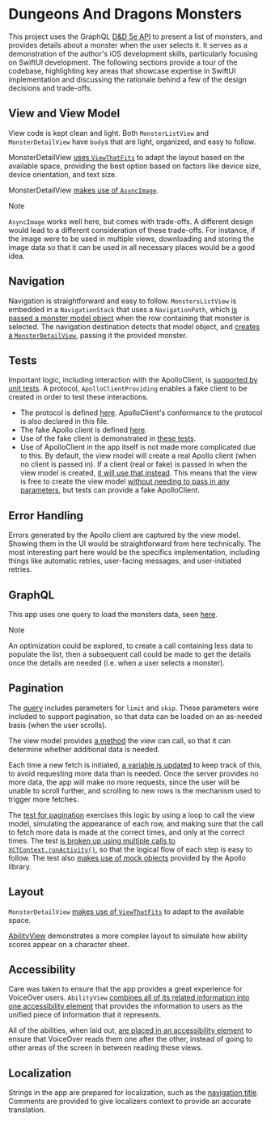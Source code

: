 # Dungeons And Dragons Monsters

This project uses the GraphQL [D&D 5e API](https://www.dnd5eapi.co/docs/) to present a list of monsters, and provides details about a monster when the user selects it. It serves as a demonstration of the author's iOS development skills, particularly focusing on SwiftUI development. The following sections provide a tour of the codebase, highlighting key areas that showcase expertise in SwiftUI implementation and discussing the rationale behind a few of the design decisions and trade-offs.

## View and View Model

View code is kept clean and light. Both `MonsterListView` and `MonsterDetailView` have `body`s that are light, organized, and easy to follow.

MonsterDetailView [uses `ViewThatFits`](https://github.com/timfether/DungeonsAndDragonsMonsters/blob/main/DungeonsAndDragonsMonsters/View/MonsterDetailView.swift#L21) to adapt the layout based on the available space, providing the best option based on factors like device size, device orientation, and text size.

MonsterDetailView [makes use of `AsyncImage`](https://github.com/timfether/DungeonsAndDragonsMonsters/blob/main/DungeonsAndDragonsMonsters/View/MonsterDetailView.swift#L50-L57). 

> [!NOTE]
> `AsyncImage` works well here, but comes with trade-offs. A different design would lead to a different consideration of these trade-offs. For instance, if the image were to be used in multiple views, downloading and storing the image data so that it can be used in all necessary places would be a good idea.

## Navigation

Navigation is straightforward and easy to follow. `MonstersListView` is embedded in a `NavigationStack` that uses a `NavigationPath`, which [is passed a monster model object](https://github.com/timfether/DungeonsAndDragonsMonsters/blob/main/DungeonsAndDragonsMonsters/View/MonstersListView.swift#L19) when the row containing that monster is selected. The navigation destination detects that model object, and [creates a `MonsterDetailView`](https://github.com/timfether/DungeonsAndDragonsMonsters/blob/main/DungeonsAndDragonsMonsters/View/MonstersListView.swift#L30-L32), passing it the provided monster.

## Tests

Important logic, including interaction with the ApolloClient, is [supported by unit tests](https://github.com/timfether/DungeonsAndDragonsMonsters/blob/main/DungeonsAndDragonsMonstersTests/MonstersListViewModelTests.swift#L19-L42). A protocol, `ApolloClientProviding` enables a fake client to be created in order to test these interactions.

- The protocol is defined [here](https://github.com/timfether/DungeonsAndDragonsMonsters/blob/main/DungeonsAndDragonsMonsters/Apollo/ApolloClientProviding.swift). ApolloClient's conformance to the protocol is also declared in this file.
- The fake Apollo client is defined [here](https://github.com/timfether/DungeonsAndDragonsMonsters/blob/main/DungeonsAndDragonsMonstersTests/ApolloClient%2BMock.swift).
- Use of the fake client is demonstrated in [these tests](https://github.com/timfether/DungeonsAndDragonsMonsters/blob/main/DungeonsAndDragonsMonstersTests/MonstersListViewModelTests.swift#L19-L42).
- Use of ApolloClient in the app itself is not made more complicated due to this. By default, the view model will create a real Apollo client (when no client is passed in). If a client (real or fake) is passed in when the view model is created, [it will use that instead](https://github.com/timfether/DungeonsAndDragonsMonsters/blob/main/DungeonsAndDragonsMonsters/ViewModel/MonstersListViewModel.swift#L26-L29). This means that the view is free to create the view model [without needing to pass in any parameters](https://github.com/timfether/DungeonsAndDragonsMonsters/blob/main/DungeonsAndDragonsMonsters/View/MonstersListView.swift#L12), but tests can provide a fake ApolloClient.

## Error Handling

Errors generated by the Apollo client are captured by the view model. Showing them in the UI would be straightforward from here technically. The most interesting part here would be the specifics implementation, including things like automatic retries, user-facing messages, and user-initiated retries.

## GraphQL

This app uses one query to load the monsters data, seen [here](https://github.com/timfether/DungeonsAndDragonsMonsters/blob/main/GraphQL/Monster.graphql).

> [!NOTE]
> An optimization could be explored, to create a call containing less data to populate the list, then a subsequent call could be made to get the details once the details are needed (i.e. when a user selects a monster).

## Pagination

The [query](https://github.com/timfether/DungeonsAndDragonsMonsters/blob/main/GraphQL/Monster.graphql#L1) includes parameters for `limit` and `skip`. These parameters were included to support pagination, so that data can be loaded on an as-needed basis (when the user scrolls).

The view model provides [a method](https://github.com/timfether/DungeonsAndDragonsMonsters/blob/main/DungeonsAndDragonsMonsters/ViewModel/MonstersListViewModel.swift#L50-L58) the view can call, so that it can determine whether additional data is needed.

Each time a new fetch is initiated, [a variable is updated](https://github.com/timfether/DungeonsAndDragonsMonsters/blob/main/DungeonsAndDragonsMonsters/ViewModel/MonstersListViewModel.swift#L47) to keep track of this, to avoid requesting more data than is needed. Once the server provides no more data, the app will make no more requests, since the user will be unable to scroll further, and scrolling to new rows is the mechanism used to trigger more fetches.

The [test for pagination](https://github.com/timfether/DungeonsAndDragonsMonsters/blob/main/DungeonsAndDragonsMonstersTests/MonstersListViewModelTests.swift#L57-L121) exercises this logic by using a loop to call the view model, simulating the appearance of each row, and making sure that the call to fetch more data is made at the correct times, and only at the correct times. The test [is broken up using multiple calls to `XCTContext.runActivity()`](https://github.com/timfether/DungeonsAndDragonsMonsters/blob/main/DungeonsAndDragonsMonstersTests/MonstersListViewModelTests.swift#L77), so that the logical flow of each step is easy to follow. The test also [makes use of mock objects](https://github.com/timfether/DungeonsAndDragonsMonsters/blob/main/DungeonsAndDragonsMonstersTests/MonstersListViewModelTests.swift#L71) provided by the Apollo library.

## Layout

`MonsterDetailView` [makes use of `ViewThatFits`](https://github.com/timfether/DungeonsAndDragonsMonsters/blob/main/DungeonsAndDragonsMonsters/View/MonsterDetailView.swift#L21) to adapt to the available space.

[AbilityView](https://github.com/timfether/DungeonsAndDragonsMonsters/blob/main/DungeonsAndDragonsMonsters/View/AbilityView.swift) demonstrates a more complex layout to simulate how ability scores appear on a character sheet.

## Accessibility

Care was taken to ensure that the app provides a great experience for VoiceOver users. `AbilityView` [combines all of its related information into one accessibility element](https://github.com/timfether/DungeonsAndDragonsMonsters/blob/main/DungeonsAndDragonsMonsters/View/AbilityView.swift#L41-L43) that provides the information to users as the unified piece of information that it represents.

All of the abilities, when laid out, [are placed in an accessibility element](https://github.com/timfether/DungeonsAndDragonsMonsters/blob/main/DungeonsAndDragonsMonsters/View/MonsterDetailView.swift#L83) to ensure that VoiceOver reads them one after the other, instead of going to other areas of the screen in between reading these views.

## Localization

Strings in the app are prepared for localization, such as the [navigation title](https://github.com/timfether/DungeonsAndDragonsMonsters/blob/main/DungeonsAndDragonsMonsters/View/MonstersListView.swift#L29). Comments are provided to give localizers context to provide an accurate translation.

